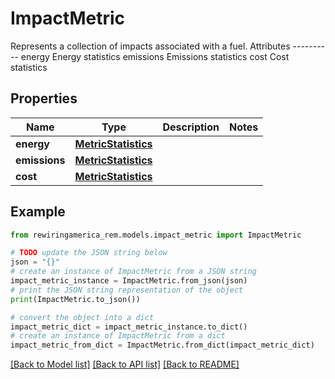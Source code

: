# ImpactMetric

Represents a collection of impacts associated with a fuel.  Attributes ---------- energy     Energy statistics emissions     Emissions statistics cost     Cost statistics

## Properties

Name | Type | Description | Notes
------------ | ------------- | ------------- | -------------
**energy** | [**MetricStatistics**](MetricStatistics.md) |  | 
**emissions** | [**MetricStatistics**](MetricStatistics.md) |  | 
**cost** | [**MetricStatistics**](MetricStatistics.md) |  | 

## Example

```python
from rewiringamerica_rem.models.impact_metric import ImpactMetric

# TODO update the JSON string below
json = "{}"
# create an instance of ImpactMetric from a JSON string
impact_metric_instance = ImpactMetric.from_json(json)
# print the JSON string representation of the object
print(ImpactMetric.to_json())

# convert the object into a dict
impact_metric_dict = impact_metric_instance.to_dict()
# create an instance of ImpactMetric from a dict
impact_metric_from_dict = ImpactMetric.from_dict(impact_metric_dict)
```
[[Back to Model list]](../README.md#documentation-for-models) [[Back to API list]](../README.md#documentation-for-api-endpoints) [[Back to README]](../README.md)


